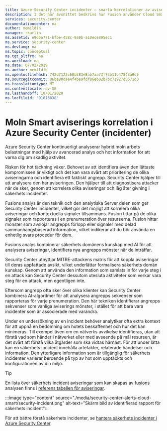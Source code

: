 ```yaml
---
title: Azure Security Center incidenter – smarta korrelationer av aviseringar
description: I det här avsnittet beskrivs hur Fusion använder Cloud Smart Alert-korrelation för att generera säkerhets incidenter i Azure Security Center.
services: security-center
documentationcenter: na
author: memildin
manager: rkarlin
ms.assetid: e9d5a771-bfbe-458c-9a9b-a10ece895ec1
ms.service: security-center
ms.devlang: na
ms.topic: conceptual
ms.tgt_pltfrm: na
ms.workload: na
ms.date: 07/02/2019
ms.author: memildin
ms.openlocfilehash: 742d7122c60b383e8ab7aa73f73b11b47843a9d5
ms.sourcegitcommit: 06ba80dae4f4be9fdf86eb02b7bc71927d5671d3
ms.translationtype: MT
ms.contentlocale: sv-SE
ms.lasthandoff: 10/01/2020
ms.locfileid: "91613838"
---
```

# <a name="cloud-smart-alert-correlation-in-azure-security-center-incidents"></a>Moln Smart aviserings korrelation i Azure Security Center (incidenter)

Azure Security Center kontinuerligt analyserar hybrid moln arbets belastningar med hjälp av avancerad analys och hot information för att varna dig om skadlig aktivitet.

Risken för hot täckning växer. Behovet av att identifiera även den lättaste kompromissen är viktigt och det kan vara svårt att prioritering de olika aviseringarna och identifiera ett faktiskt angrepp. Security Center hjälper till att analysera den här aviseringen. Den hjälper till att diagnostisera attacker när de sker, genom att korrelera olika aviseringar och låg åter givning i säkerhets incidenter.

Fusions analys är den teknik och den analytiska Server delen som ger Security Center incidenter, vilket gör det möjligt att korrelera olika aviseringar och kontextuella signaler tillsammans. Fusion tittar på de olika signaler som rapporteras i en prenumeration över resurserna. Fusion hittar mönster som avslöjar angrepps förlopp eller signaler med delad sammanhangsbaserad information, vilket indikerar att du bör använda en enhetlig svars procedur för dem.

Fusions analys kombinerar säkerhets domänens kunskap med AI för att analysera aviseringar, identifiera nya angrepps mönster när de inträffar. 

Security Center utnyttjar MITRE-attackens matris för att koppla aviseringar till deras uppfattade avsikt, vilket underlättar formalisera säkerhets domän kunskap. Genom att använda den information som samlats in för varje steg i en attack kan Security Center dessutom utesluta aktiviteter som verkar vara steg för en attack, men egentligen inte.

Eftersom angrepp ofta sker över olika klienter kan Security Center kombinera AI-algoritmer för att analysera angrepps sekvenser som rapporteras för varje prenumeration. Den här tekniken identifierar angrepps sekvenser som vanliga aviserings mönster, i stället för att bara vara incidenter som är associerade med varandra.

Under en undersökning av en incident behöver analytiker ofta extra kontext för att uppnå en bedömning om hotets beskaffenhet och hur det kan minimeras. Till exempel även om en nätverks avvikelse identifieras, utan att förstå vad som händer i nätverket eller med avseende på mål resursen, är det svårt att förstå vilka åtgärder som ska vidtas härnäst. För att under lätta kan en säkerhets incident innehålla artefakter, relaterade händelser och information. Den ytterligare information som är tillgänglig för säkerhets incidenter varierar beroende på typ av hot som upptäckts och konfigurationen av din miljö. 

> [!TIP]
> En lista över säkerhets incident aviseringar som kan skapas av fusions analysen finns i [referens tabellen för aviseringar](alerts-reference.md#alerts-fusion).

:::image type="content" source="./media/security-center-alerts-cloud-smart/security-incident.png" alt-text="Skärm bild av identifierad rapport för säkerhets incident":::


För att bättre förstå säkerhets incidenter, se [hantera säkerhets incidenter i Azure Security Center](security-center-incident.md).

